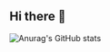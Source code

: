 ## Hi there 👋

![Anurag's GitHub stats](https://github-readme-stats.vercel.app/api?username=hunyanjie)
